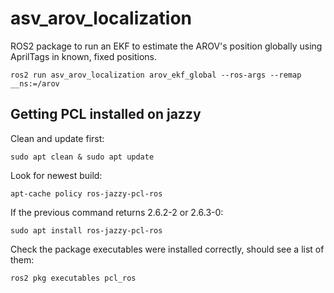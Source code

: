 # asv_arov_localization
ROS2 package to run an EKF to estimate the AROV's position globally using AprilTags in known, fixed positions.
```
ros2 run asv_arov_localization arov_ekf_global --ros-args --remap __ns:=/arov
```

## Getting PCL installed on jazzy
Clean and update first:
```
sudo apt clean & sudo apt update
```
Look for newest build:
```
apt-cache policy ros-jazzy-pcl-ros
```
If the previous command returns 2.6.2-2 or 2.6.3-0:
```
sudo apt install ros-jazzy-pcl-ros
```
Check the package executables were installed correctly, should see a list of them:
```
ros2 pkg executables pcl_ros
```
